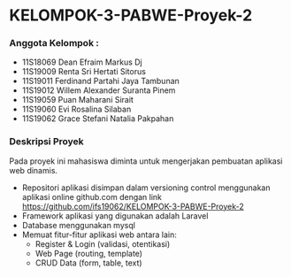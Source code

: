 # KELOMPOK-3-PABWE-Proyek-2

### Anggota Kelompok :
* 11S18069 Dean Efraim Markus Dj
* 11S19009 Renta Sri Hertati Sitorus
* 11S19011 Ferdinand Partahi Jaya Tambunan 
* 11S19012 Willem Alexander Suranta Pinem
* 11S19059 Puan Maharani Sirait
* 11S19060 Evi Rosalina Silaban
* 11S19062 Grace Stefani Natalia Pakpahan

### Deskripsi Proyek
Pada proyek ini mahasiswa diminta untuk mengerjakan pembuatan aplikasi web dinamis. 
* Repositori aplikasi disimpan dalam versioning control menggunakan aplikasi online github.com dengan link https://github.com/ifs19062/KELOMPOK-3-PABWE-Proyek-2
* Framework aplikasi yang digunakan adalah Laravel
* Database menggunakan mysql
* Memuat fitur-fitur aplikasi web antara lain:
  - Register & Login (validasi, otentikasi)
  - Web Page (routing, template)
  - CRUD Data (form, table, text)
